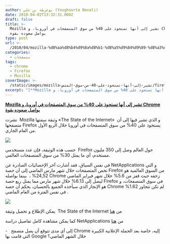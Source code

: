 ```yaml
---
author: يوغرطة بن علي (Youghourta Benali)
date: 2010-04-02T13:32:31.000Z
draft: false
title: >-
  Mozilla تشير إلى أنها تستحوذ على 40% من سوق المتصفحات في أوروبا، و Chrome
  يواصل صعوده بقوة
type: post
url: >-
  /2010/04/mozilla-%d8%aa%d8%b4%d9%8a%d8%b1-%d8%a5%d9%84%d9%89-%d8%a3%d9%86%d9%87%d8%a7-%d8%aa%d8%b3%d8%aa%d8%ad%d9%88%d8%b0-%d8%b9%d9%84%d9%89-40-%d9%85%d9%86-%d8%b3%d9%88%d9%82-%d8%a7%d9%84%d9%85%d8%aa%d8%b5/
categories:
  - متصفحات
tags:
  - chrome
  - Firefox
  - Mozilla
coverImage: >-
  /static/images/mozilla-تشير-إلى-أنها-تستحوذ-على-40-من-سوق-المتص/firefox_share.jpg
excerpt: "[**Mozilla تشير إلى أنها تستحوذ على 40% من سوق المتصفحات في أوروبا، و Chrome يواصل صعوده بقوة**](https://www.it-scoop.com/2010/04/mozilla-%d8%aa%d8%b4%d9%8a%d8%b1-%d8%a5%d9%84%d9%89-%d8%a3%d9%86%d9%87%d8%a7-%d8%aa%d8%b3%d8%aa%d8%ad%d9%88%d8%b0-%d8%b9%d9%84%d9%89-40-%d9%85%d9%86-%d8%b3%d9%88%d9%82-%d8%a7%d9%84%d9%85%d8%aa%d8%b5/https://www.it-scoop.com/2010/04/mozilla-%d8%aa%d8%b4%d9%8a%d8%b1-%d8%a5%d9%84%d9%89-%d8%a3%d9%86%d9%87%d8%a7-%d8%aa%d8%b3%d8%aa%d8%ad%d9%88%d8%b0-%d8%b9%d9%84%d9%89-40-%d9%85%d9%86-%d8%b3%d9%88%d9%82-%d8%a7%d9%84%d9%85%d8%aa%d8%b5/)\n\nنشرت \_Mozilla وثيقة سمتها «The State of the Internet» و الذي تشير فيها إلى أن\_ متصفحها Firefox يستحوذ على 40% من سوق المتصفحات في"
---
```

[**Mozilla تشير إلى أنها تستحوذ على 40% من سوق المتصفحات في أوروبا، و Chrome يواصل صعوده بقوة**](https://www.it-scoop.com/2010/04/mozilla-%d8%aa%d8%b4%d9%8a%d8%b1-%d8%a5%d9%84%d9%89-%d8%a3%d9%86%d9%87%d8%a7-%d8%aa%d8%b3%d8%aa%d8%ad%d9%88%d8%b0-%d8%b9%d9%84%d9%89-40-%d9%85%d9%86-%d8%b3%d9%88%d9%82-%d8%a7%d9%84%d9%85%d8%aa%d8%b5/https://www.it-scoop.com/2010/04/mozilla-%d8%aa%d8%b4%d9%8a%d8%b1-%d8%a5%d9%84%d9%89-%d8%a3%d9%86%d9%87%d8%a7-%d8%aa%d8%b3%d8%aa%d8%ad%d9%88%d8%b0-%d8%b9%d9%84%d9%89-40-%d9%85%d9%86-%d8%b3%d9%88%d9%82-%d8%a7%d9%84%d9%85%d8%aa%d8%b5/)

نشرت  Mozilla وثيقة سمتها «The State of the Internet» و الذي تشير فيها إلى أن  متصفحها Firefox يستحوذ على 40% من سوق المتصفحات في أوروبا خلال الربع الأول من العام الجاري.

![](/static/images/mozilla-تشير-إلى-أنها-تستحوذ-على-40-من-سوق-المتص/firefox_share.jpg)

حسب هذه الوثيقة، فإن عدد مستخدمي  Firefox حول العالم وصل إلى 350 مليون مستخدم، أي ما يمثل 30% من سوق المتصفحات العالمي.

في نفس السياق، فقد أشارت آخر الإحصائيات الصادرة عن NetApplications و التي تخص المتصفحات خلال شهر مارس الماضي إلى أن حصة Firefox من السوق العالمية هو 24,52% ،  بينما يواصله Chrome زحفه حيث قفز من 5.6% خلال شهر فبراير الماضي ليصل إلى 6.13% خلال شهر مارس مما يمثل ربع حصة Firefox في سوق المتصفحات، و هو الإنجاز الذي سيأخذه الجميع بالحسبان، بحكم أن حصة Chrome لم تكن تتجاوز 1.62%  في نفس الفترة من العام الماضي.

![](/static/images/mozilla-تشير-إلى-أنها-تستحوذ-على-40-من-سوق-المتص/Stat_Navigateur_Mars2010.png)

يمكن الإطلاع و تحميل وثيقة  The State of the Internet من [هنا](http://blog.mozilla.com/metrics/2010/03/31/mozillas-q1-2010-analyst-report-state-of-the-internet/)

كما يمكن مشاهدة كامل تفاصيل دراسة NetApplications من [هنا](http://www.netmarketshare.com/report.aspx?qprid=0\&qpcal=1\&qptimeframe=M\&qpsp=134)

\-   إلى أي مدى تتوقع أن يصل متصفح Chrome إليه، خاصة بعد الحملة الإعلانية الكبيرة التي قامت بها Google خلال الشهر الماضي؟
